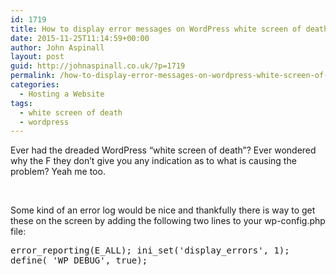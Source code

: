```yaml
---
id: 1719
title: How to display error messages on WordPress white screen of death
date: 2015-11-25T11:14:59+00:00
author: John Aspinall
layout: post
guid: http://johnaspinall.co.uk/?p=1719
permalink: /how-to-display-error-messages-on-wordpress-white-screen-of-death/
categories:
  - Hosting a Website
tags:
  - white screen of death
  - wordpress
---
```

Ever had the dreaded WordPress &#8220;white screen of death&#8221;? Ever wondered why the F they don&#8217;t give you any indication as to what is causing the problem? Yeah me too.

<!--more-->

&nbsp;

Some kind of an error log would be nice and thankfully there is way to get these on the screen by adding the following two lines to your wp-config.php file:

<pre>error_reporting(E_ALL); ini_set('display_errors', 1);
define( 'WP_DEBUG', true);</pre>